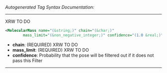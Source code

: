 _Autogenerated Tag Syntax Documentation:_

---
XRW TO DO

```xml
<MolecularMass name="(&string;)" chain="(&char;)"
        mass_limit="(&non_negative_integer;)" confidence="(1.0 &real;)" />
```

-   **chain**: (REQUIRED) XRW TO DO
-   **mass_limit**: (REQUIRED) XRW TO DO
-   **confidence**: Probability that the pose will be filtered out if it does not pass this Filter

---
